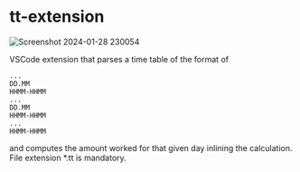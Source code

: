 # tt-extension
![Screenshot 2024-01-28 230054](https://github.com/muzzletov/tt-extension/assets/19760016/65dc2cfd-1ab4-4547-8efd-fbfa90293de2)

VSCode extension that parses a time table of the format of
```
...
DD.MM
HHMM-HHMM
...
DD.MM
HHMM-HHMM
...
HHMM-HHMM
```
and computes the amount worked for that given day inlining the calculation.
File extension *.tt is mandatory.

